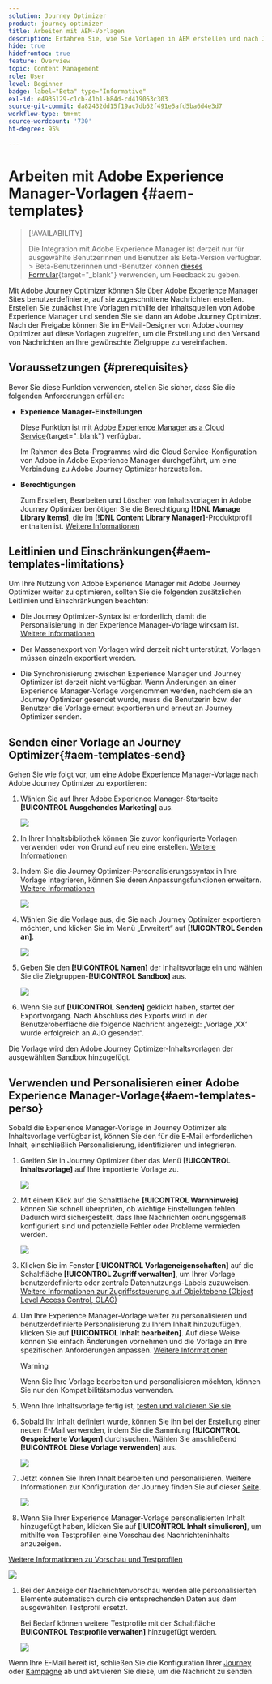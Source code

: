 ```yaml
---
solution: Journey Optimizer
product: journey optimizer
title: Arbeiten mit AEM-Vorlagen
description: Erfahren Sie, wie Sie Vorlagen in AEM erstellen und nach Journey Optimizer exportieren
hide: true
hidefromtoc: true
feature: Overview
topic: Content Management
role: User
level: Beginner
badge: label="Beta" type="Informative"
exl-id: e4935129-c1cb-41b1-b84d-cd419053c303
source-git-commit: da82432dd15f19ac7db52f491e5afd5ba6d4e3d7
workflow-type: tm+mt
source-wordcount: '730'
ht-degree: 95%

---
```


# Arbeiten mit Adobe Experience Manager-Vorlagen {#aem-templates}

>[!AVAILABILITY]
>
>Die Integration mit Adobe Experience Manager ist derzeit nur für ausgewählte Benutzerinnen und Benutzer als Beta-Version verfügbar.
>&#x200B;> Beta-Benutzerinnen und -Benutzer können [dieses Formular](https://forms.office.com/pages/responsepage.aspx?id=Wht7-jR7h0OUrtLBeN7O4Wf0cbVTQ3tCpW_unE-w8-JUN1FaNlAzNkhPSUdaSkJXVFRCNTRJNVRFSy4u){target="_blank"} verwenden, um Feedback zu geben.

Mit Adobe Journey Optimizer können Sie über Adobe Experience Manager Sites benutzerdefinierte, auf sie zugeschnittene Nachrichten erstellen. Erstellen Sie zunächst Ihre Vorlagen mithilfe der Inhaltsquellen von Adobe Experience Manager und senden Sie sie dann an Adobe Journey Optimizer. Nach der Freigabe können Sie im E-Mail-Designer von Adobe Journey Optimizer auf diese Vorlagen zugreifen, um die Erstellung und den Versand von Nachrichten an Ihre gewünschte Zielgruppe zu vereinfachen.

## Voraussetzungen {#prerequisites}

Bevor Sie diese Funktion verwenden, stellen Sie sicher, dass Sie die folgenden Anforderungen erfüllen:

* **Experience Manager-Einstellungen**

  Diese Funktion ist mit [Adobe Experience Manager as a Cloud Service](https://experienceleague.adobe.com/docs/experience-manager-cloud-service/content/overview/introduction.html?lang=de){target="_blank"} verfügbar.

  Im Rahmen des Beta-Programms wird die Cloud Service-Konfiguration von Adobe in Adobe Experience Manager durchgeführt, um eine Verbindung zu Adobe Journey Optimizer herzustellen.

* **Berechtigungen**

  Zum Erstellen, Bearbeiten und Löschen von Inhaltsvorlagen in Adobe Journey Optimizer benötigen Sie die Berechtigung **[!DNL Manage Library Items]**, die im **[!DNL Content Library Manager]**-Produktprofil enthalten ist. [Weitere Informationen](../administration/ootb-product-profiles.md#content-library-manager)

## Leitlinien und Einschränkungen{#aem-templates-limitations}

Um Ihre Nutzung von Adobe Experience Manager mit Adobe Journey Optimizer weiter zu optimieren, sollten Sie die folgenden zusätzlichen Leitlinien und Einschränkungen beachten:

* Die Journey Optimizer-Syntax ist erforderlich, damit die Personalisierung in der Experience Manager-Vorlage wirksam ist. [Weitere Informationen](../personalization/personalization-syntax.md)

* Der Massenexport von Vorlagen wird derzeit nicht unterstützt, Vorlagen müssen einzeln exportiert werden.

* Die Synchronisierung zwischen Experience Manager und Journey Optimizer ist derzeit nicht verfügbar. Wenn Änderungen an einer Experience Manager-Vorlage vorgenommen werden, nachdem sie an Journey Optimizer gesendet wurde, muss die Benutzerin bzw. der Benutzer die Vorlage erneut exportieren und erneut an Journey Optimizer senden.

## Senden einer Vorlage an Journey Optimizer{#aem-templates-send}

Gehen Sie wie folgt vor, um eine Adobe Experience Manager-Vorlage nach Adobe Journey Optimizer zu exportieren:

1. Wählen Sie auf Ihrer Adobe Experience Manager-Startseite **[!UICONTROL Ausgehendes Marketing]** aus.

   ![](assets/aem-outbound-menu.png)

1. In Ihrer Inhaltsbibliothek können Sie zuvor konfigurierte Vorlagen verwenden oder von Grund auf neu eine erstellen. [Weitere Informationen](https://experienceleague.adobe.com/docs/experience-manager-65/authoring/authoring/managing-pages.html?lang=de#creating-a-new-page)

1. Indem Sie die Journey Optimizer-Personalisierungssyntax in Ihre Vorlage integrieren, können Sie deren Anpassungsfunktionen erweitern. [Weitere Informationen](../personalization/personalization-syntax.md)

   ![](assets/aem_ajo_4.png)

1. Wählen Sie die Vorlage aus, die Sie nach Journey Optimizer exportieren möchten, und klicken Sie im Menü „Erweitert“ auf **[!UICONTROL Senden an]**.

   ![](assets/aem-advanced-menu.png)

1. Geben Sie den **[!UICONTROL Namen]** der Inhaltsvorlage ein und wählen Sie die Zielgruppen-**[!UICONTROL Sandbox]** aus.

   ![](assets/aem-send-template-settings.png)

1. Wenn Sie auf **[!UICONTROL Senden]** geklickt haben, startet der Exportvorgang. Nach Abschluss des Exports wird in der Benutzeroberfläche die folgende Nachricht angezeigt: „Vorlage ‚XX‘ wurde erfolgreich an AJO gesendet“.

Die Vorlage wird den Adobe Journey Optimizer-Inhaltsvorlagen der ausgewählten Sandbox hinzugefügt.

## Verwenden und Personalisieren einer Adobe Experience Manager-Vorlage{#aem-templates-perso}

Sobald die Experience Manager-Vorlage in Journey Optimizer als Inhaltsvorlage verfügbar ist, können Sie den für die E-Mail erforderlichen Inhalt, einschließlich Personalisierung, identifizieren und integrieren.

1. Greifen Sie in Journey Optimizer über das Menü **[!UICONTROL Inhaltsvorlage]** auf Ihre importierte Vorlage zu.

   ![](assets/aem_ajo_1.png)

1. Mit einem Klick auf die Schaltfläche **[!UICONTROL Warnhinweis]** können Sie schnell überprüfen, ob wichtige Einstellungen fehlen. Dadurch wird sichergestellt, dass Ihre Nachrichten ordnungsgemäß konfiguriert sind und potenzielle Fehler oder Probleme vermieden werden.

   ![](assets/aem_ajo_2.png)

1. Klicken Sie im Fenster **[!UICONTROL Vorlageneigenschaften]** auf die Schaltfläche **[!UICONTROL Zugriff verwalten]**, um Ihrer Vorlage benutzerdefinierte oder zentrale Datennutzungs-Labels zuzuweisen. [Weitere Informationen zur Zugriffssteuerung auf Objektebene (Object Level Access Control, OLAC)](../administration/object-based-access.md)

1. Um Ihre Experience Manager-Vorlage weiter zu personalisieren und benutzerdefinierte Personalisierung zu Ihrem Inhalt hinzuzufügen, klicken Sie auf **[!UICONTROL Inhalt bearbeiten]**. Auf diese Weise können Sie einfach Änderungen vornehmen und die Vorlage an Ihre spezifischen Anforderungen anpassen. [Weitere Informationen](../email/get-started-email-design.md)

   >[!WARNING]
   >
   > Wenn Sie Ihre Vorlage bearbeiten und personalisieren möchten, können Sie nur den Kompatibilitätsmodus verwenden.

1. Wenn Ihre Inhaltsvorlage fertig ist, [testen und validieren Sie sie](../content-management/content-templates.md#test-template).

1. Sobald Ihr Inhalt definiert wurde, können Sie ihn bei der Erstellung einer neuen E-Mail verwenden, indem Sie die Sammlung **[!UICONTROL Gespeicherte Vorlagen]** durchsuchen. Wählen Sie anschließend **[!UICONTROL Diese Vorlage verwenden]** aus.

   ![](assets/aem_ajo_3.png)

1. Jetzt können Sie Ihren Inhalt bearbeiten und personalisieren. Weitere Informationen zur Konfiguration der Journey finden Sie auf dieser [Seite](../email/content-from-scratch.md).

   ![](assets/aem_ajo_5.png)

1. Wenn Sie Ihrer Experience Manager-Vorlage personalisierten Inhalt hinzugefügt haben, klicken Sie auf **[!UICONTROL Inhalt simulieren]**, um mithilfe von Testprofilen eine Vorschau des Nachrichteninhalts anzuzeigen.

[Weitere Informationen zu Vorschau und Testprofilen](../content-management/preview-test.md)

   ![](assets/aem_ajo_6.png)

1. Bei der Anzeige der Nachrichtenvorschau werden alle personalisierten Elemente automatisch durch die entsprechenden Daten aus dem ausgewählten Testprofil ersetzt.

   Bei Bedarf können weitere Testprofile mit der Schaltfläche **[!UICONTROL Testprofile verwalten]** hinzugefügt werden.

   ![](assets/aem_ajo_7.png)

Wenn Ihre E-Mail bereit ist, schließen Sie die Konfiguration Ihrer [Journey](../building-journeys/journey-gs.md) oder [Kampagne](../campaigns/create-campaign.md) ab und aktivieren Sie diese, um die Nachricht zu senden.
